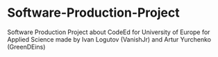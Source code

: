 # Software-Production-Project
Software Production Project about CodeEd for University of Europe for Applied Science made by Ivan Logutov (VanishJr) and Artur Yurchenko (GreenDEins)
